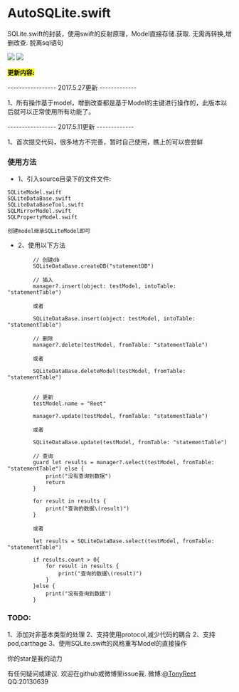 # AutoSQLite.swift
SQLite.swift的封装，使用swift的反射原理，Model直接存储.获取. 无需再转换,增删改查. 脱离sql语句

[![](https://img.shields.io/badge/Supported-iOS8-4BC51D.svg?style=flat-square)](https://github.com/TonyReet/TYSnapshotScroll)
[![](https://img.shields.io/badge/Swift-compatible-4BC51D.svg?style=flat-square)](https://github.com/TonyReet/TYSnapshotScroll)

**<mark>更新内容:</mark>**


----------------- 2017.5.27更新 -------------

1、所有操作基于model，增删改查都是基于Model的主键进行操作的，此版本以后就可以正常使用所有功能了。


----------------- 2017.5.11更新 -------------

1、首次提交代码，很多地方不完善，暂时自己使用，瞧上的可以尝尝鲜


### 使用方法
- 1、引入source目录下的文件文件:

```
SQLiteModel.swift
SQLiteDataBase.swift
SQLiteDataBaseTool.swift
SQLMirrorModel.swift
SQLPropertyModel.swift

创建model继承SQLiteModel即可
```
- 2、使用以下方法

```
        // 创建db
        SQLiteDataBase.createDB("statementDB")
```

```
        // 插入
        manager?.insert(object: testModel, intoTable: "statementTable")
        
        或者
        
        SQLiteDataBase.insert(object: testModel, intoTable: "statementTable")
```

```     
        // 删除
        manager?.delete(testModel, fromTable: "statementTable")
        
        或者
        
        SQLiteDataBase.deleteModel(testModel, fromTable: "statementTable")
        
```

```
        // 更新
        testModel.name = "Reet"

        manager?.update(testModel, fromTable: "statementTable")
        
        或者
        
        SQLiteDataBase.update(testModel, fromTable: "statementTable")
```

```
        // 查询
        guard let results = manager?.select(testModel, fromTable: "statementTable") else {
            print("没有查询到数据")
            return
        }

        for result in results {
            print("查询的数据\(result)")
        }
        
        或者
        
        let results = SQLiteDataBase.select(testModel, fromTable: "statementTable")

        if results.count > 0{
            for result in results {
                print("查询的数据\(result)")
            }
        }else {
            print("没有查询到数据")
        }

```

### TODO:

1、添加对非基本类型的处理
2、支持使用protocol,减少代码的耦合
2、支持pod,carthage
3、使用SQLite.swift的风格重写Model的直接操作

你的star是我的动力

有任何疑问或建议. 欢迎在github或微博里issue我. 
微博:[@TonyReet](http://weibo.com/u/3648931023)
QQ:20130639  

